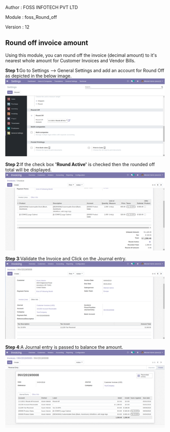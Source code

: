 
Author : FOSS INFOTECH PVT LTD

Module : foss\_Round\_off

Version : 12

<h2>Round off invoice amount</h2>

<p>Using this module, you can round off the invoice (decimal amount) to it's nearest whole amount for Customer Invoices and Vendor Bills.</p>

<b>Step 1</b>:Go to Settings --> General Settings and add an account for Round Off as depicted in the below image.
<img src="static/description/config.png">

<b>Step 2</b>:If the check box <b>'Round Active'</b> is checked then the rounded off total will be displayed.
<img src="static/description/round_off.png">

<b>Step 3</b>:Validate the Invoice and Click on the Journal entry.
<img src="static/description/after_validation.png">

<b>Step 4</b>:A Journal entry is passed to balance the amount.
<img src="static/description/journal_entry.png">
